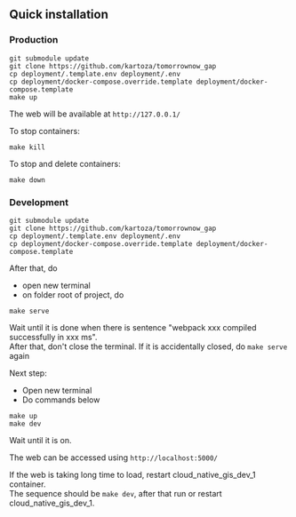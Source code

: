 ## Quick installation

### Production

```
git submodule update
git clone https://github.com/kartoza/tomorrownow_gap
cp deployment/.template.env deployment/.env
cp deployment/docker-compose.override.template deployment/docker-compose.template
make up
```

The web will be available at `http://127.0.0.1/`

To stop containers:

```
make kill
```

To stop and delete containers:

```
make down
```

### Development

```
git submodule update
git clone https://github.com/kartoza/tomorrownow_gap
cp deployment/.template.env deployment/.env
cp deployment/docker-compose.override.template deployment/docker-compose.template
```

After that, do

- open new terminal
- on folder root of project, do

```
make serve
```

Wait until it is done
when there is sentence "webpack xxx compiled successfully in xxx ms".<br>
After that, don't close the terminal.
If it is accidentally closed, do `make serve` again

Next step:

- Open new terminal
- Do commands below

```
make up
make dev
```

Wait until it is on.

The web can be accessed using `http://localhost:5000/`

If the web is taking long time to load, restart cloud_native_gis_dev_1
container.<br>
The sequence should be `make dev`, after that run or restart
cloud_native_gis_dev_1.